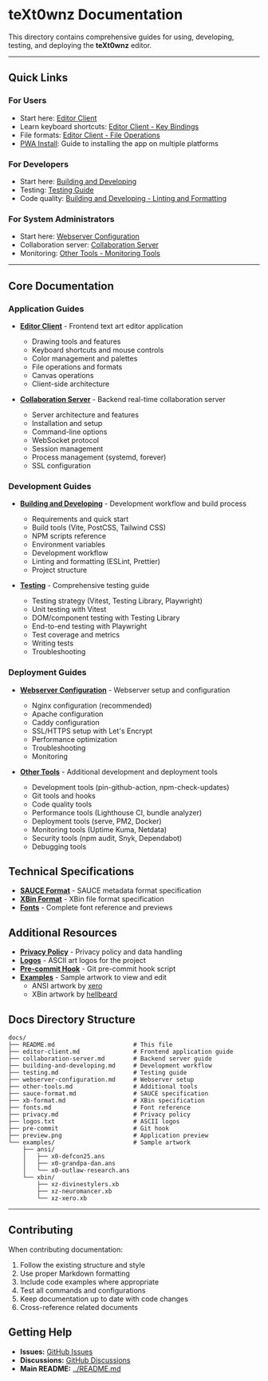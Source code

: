 # teXt0wnz Documentation

This directory contains comprehensive guides for using, developing, testing, and deploying the **teXt0wnz** editor.

---

## Quick Links

### For Users
- Start here: [Editor Client](editor-client.md)
- Learn keyboard shortcuts: [Editor Client - Key Bindings](editor-client.md#key-bindings--mouse-controls)
- File formats: [Editor Client - File Operations](editor-client.md#file-operations)
- [PWA Install](docs/install-pwa.md): Guide to installing the app on multiple platforms

### For Developers
- Start here: [Building and Developing](building-and-developing.md)
- Testing: [Testing Guide](testing.md)
- Code quality: [Building and Developing - Linting and Formatting](building-and-developing.md#linting-and-formatting)

### For System Administrators
- Start here: [Webserver Configuration](webserver-configuration.md)
- Collaboration server: [Collaboration Server](collaboration-server.md)
- Monitoring: [Other Tools - Monitoring Tools](other-tools.md#monitoring-tools)

---

## Core Documentation

### Application Guides

- **[Editor Client](editor-client.md)** - Frontend text art editor application
  - Drawing tools and features
  - Keyboard shortcuts and mouse controls
  - Color management and palettes
  - File operations and formats
  - Canvas operations
  - Client-side architecture

- **[Collaboration Server](collaboration-server.md)** - Backend real-time collaboration server
  - Server architecture and features
  - Installation and setup
  - Command-line options
  - WebSocket protocol
  - Session management
  - Process management (systemd, forever)
  - SSL configuration

### Development Guides

- **[Building and Developing](building-and-developing.md)** - Development workflow and build process
  - Requirements and quick start
  - Build tools (Vite, PostCSS, Tailwind CSS)
  - NPM scripts reference
  - Environment variables
  - Development workflow
  - Linting and formatting (ESLint, Prettier)
  - Project structure

- **[Testing](testing.md)** - Comprehensive testing guide
  - Testing strategy (Vitest, Testing Library, Playwright)
  - Unit testing with Vitest
  - DOM/component testing with Testing Library
  - End-to-end testing with Playwright
  - Test coverage and metrics
  - Writing tests
  - Troubleshooting

### Deployment Guides

- **[Webserver Configuration](webserver-configuration.md)** - Webserver setup and configuration
  - Nginx configuration (recommended)
  - Apache configuration
  - Caddy configuration
  - SSL/HTTPS setup with Let's Encrypt
  - Performance optimization
  - Troubleshooting
  - Monitoring

- **[Other Tools](other-tools.md)** - Additional development and deployment tools
  - Development tools (pin-github-action, npm-check-updates)
  - Git tools and hooks
  - Code quality tools
  - Performance tools (Lighthouse CI, bundle analyzer)
  - Deployment tools (serve, PM2, Docker)
  - Monitoring tools (Uptime Kuma, Netdata)
  - Security tools (npm audit, Snyk, Dependabot)
  - Debugging tools

## Technical Specifications

- **[SAUCE Format](sauce-format.md)** - SAUCE metadata format specification
- **[XBin Format](xb-format.md)** - XBin file format specification
- **[Fonts](fonts.md)** - Complete font reference and previews

## Additional Resources

- **[Privacy Policy](privacy.md)** - Privacy policy and data handling
- **[Logos](logos.txt)** - ASCII art logos for the project
- **[Pre-commit Hook](pre-commit)** - Git pre-commit hook script
- **[Examples](examples/)** - Sample artwork to view and edit
  - ANSI artwork by [xero](https://16colo.rs/artist/xero)
  - XBin artwork by [hellbeard](https://16colo.rs/artist/hellbeard)


## Docs Directory Structure

```
docs/
├── README.md                      # This file
├── editor-client.md               # Frontend application guide
├── collaboration-server.md        # Backend server guide
├── building-and-developing.md     # Development workflow
├── testing.md                     # Testing guide
├── webserver-configuration.md     # Webserver setup
├── other-tools.md                 # Additional tools
├── sauce-format.md                # SAUCE specification
├── xb-format.md                   # XBin specification
├── fonts.md                       # Font reference
├── privacy.md                     # Privacy policy
├── logos.txt                      # ASCII logos
├── pre-commit                     # Git hook
├── preview.png                    # Application preview
└── examples/                      # Sample artwork
    ├── ansi/
    │   ├── x0-defcon25.ans
    │   ├── x0-grandpa-dan.ans
    │   └── x0-outlaw-research.ans
    └── xbin/
        ├── xz-divinestylers.xb
        ├── xz-neuromancer.xb
        └── xz-xero.xb
```

---

## Contributing

When contributing documentation:

1. Follow the existing structure and style
2. Use proper Markdown formatting
3. Include code examples where appropriate
4. Test all commands and configurations
5. Keep documentation up to date with code changes
6. Cross-reference related documents

## Getting Help

- **Issues:** [GitHub Issues](https://github.com/xero/teXt0wnz/issues)
- **Discussions:** [GitHub Discussions](https://github.com/xero/teXt0wnz/discussions)
- **Main README:** [../README.md](../README.md)
